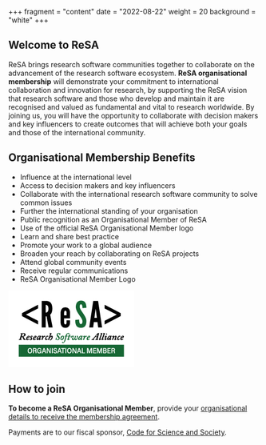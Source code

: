 +++
fragment = "content"
date = "2022-08-22"
weight = 20
background = "white"
+++

## Welcome to ReSA
ReSA brings research software communities together to collaborate on the advancement of the research software ecosystem.
**ReSA organisational membership** will demonstrate your commitment to international collaboration and innovation for research, by supporting the ReSA vision that research software and those who develop and maintain it are recognised and valued as fundamental and vital to research worldwide.
By joining us, you will have the opportunity to collaborate with decision makers and key influencers to create outcomes that will achieve both your goals and those of the international community. 

## Organisational Membership Benefits 
- Influence at the international level
- Access to decision makers and key influencers 
- Collaborate with the international research software community to solve common issues
- Further the international standing of your organisation
- Public recognition as an Organisational Member of ReSA
- Use of the official ReSA Organisational Member logo
- Learn and share best practice 
- Promote your work to a global audience 
- Broaden your reach by collaborating on ReSA projects
- Attend global community events
- Receive regular communications
- ReSA Organisational Member Logo 
<img src="ReSAOrganisationalMember.jpg">

## How to join

**To become a ReSA Organisational Member**, provide your [organisational details to receive the membership agreement](https://airtable.com/shrI5UKJesqNoFiD7). 

Payments are to our fiscal sponsor, [Code for Science and Society](https://codeforscience.org/). 

